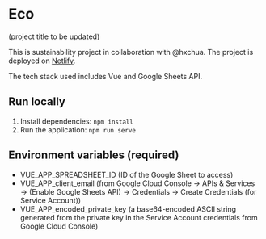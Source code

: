 # Eco
(project title to be updated)

This is sustainability project in collaboration with @hxchua. The project is deployed on [Netlify](https://ecosg.netlify.app/).

The tech stack used includes Vue and Google Sheets API.

## Run locally
1. Install dependencies: `npm install`
2. Run the application: `npm run serve`

## Environment variables (required)
- VUE_APP_SPREADSHEET_ID (ID of the Google Sheet to access)
- VUE_APP_client_email (from Google Cloud Console → APIs & Services → (Enable Google Sheets API) → Credentials → Create Credentials (for Service Account))
- VUE_APP_encoded_private_key (a base64-encoded ASCII string generated from the private key in the Service Account credentials from Google Cloud Console)
